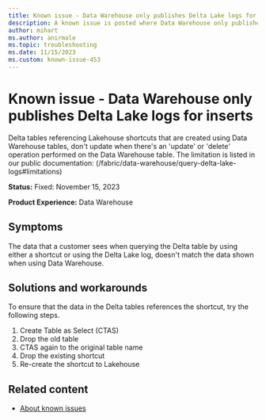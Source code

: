 ```yaml
---
title: Known issue - Data Warehouse only publishes Delta Lake logs for inserts
description: A known issue is posted where Data Warehouse only publishes Delta Lake logs for inserts
author: mihart
ms.author: anirmale
ms.topic: troubleshooting 
ms.date: 11/15/2023
ms.custom: known-issue-453
---
```


# Known issue - Data Warehouse only publishes Delta Lake logs for inserts

Delta tables referencing Lakehouse shortcuts that are created using Data Warehouse tables, don't update when there's an 'update' or 'delete' operation performed on the Data Warehouse table.
The limitation is listed in our public documentation: (/fabric/data-warehouse/query-delta-lake-logs#limitations)

**Status:** Fixed: November 15, 2023

**Product Experience:** Data Warehouse

## Symptoms

The data that a customer sees when querying the Delta table by using either a shortcut or using the Delta Lake log, doesn't match the data shown when using Data Warehouse.

## Solutions and workarounds

 To ensure that the data in the Delta tables references the shortcut, try the following steps.
 1. Create Table as Select (CTAS)
 2. Drop the old table
 3. CTAS again to the original table name
 4. Drop the existing shortcut
 5. Re-create the shortcut to Lakehouse

## Related content

- [About known issues](https://support.fabric.microsoft.com/known-issues)
